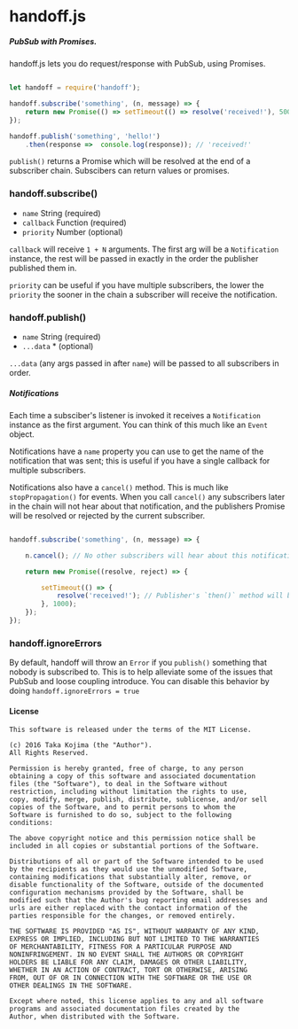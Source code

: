 # handoff.js

##### PubSub with Promises.

handoff.js lets you do request/response with PubSub, using Promises.

```javascript

let handoff = require('handoff');

handoff.subscribe('something', (n, message) => {
    return new Promise(() => setTimeout(() => resolve('received!'), 500));
});

handoff.publish('something', 'hello!')
    .then(response =>  console.log(response)); // 'received!'

````

`publish()` returns a Promise which will be resolved at the end of a subscriber chain. Subscibers can return values or promises.

### handoff.subscribe()
- `name` String (required)
- `callback` Function (required)
- `priority` Number (optional)

`callback` will receive `1 + N` arguments. The first arg will be a `Notification` instance, the rest will be passed in exactly in the order the publisher published them in.

`priority` can be useful if you have multiple subscribers, the lower the `priority` the sooner in the chain a subscriber will receive the notification.

### handoff.publish()
- `name` String (required)
- `...data` * (optional)

`...data` (any args passed in after `name`) will be passed to all subscribers in order.


##### Notifications

Each time a subsciber's listener is invoked it receives a `Notification` instance as the first argument. You can think of this much like an `Event` object.

Notifications have a `name` property you can use to get the name of the notification that was sent; this is useful if you have a single callback for multiple subscribers.

Notifications also have a `cancel()` method. This is much like `stopPropagation()` for events. When you call `cancel()` any subscribers later in the chain will not hear about that notification, and the publishers Promise will be resolved or rejected by the current subscriber.

````javascript

handoff.subscribe('something', (n, message) => {

    n.cancel(); // No other subscribers will hear about this notification.

    return new Promise((resolve, reject) => {

        setTimeout(() => {
            resolve('received!'); // Publisher's `then()` method will be invoked now.
        }, 1000);
    });
});

````

### handoff.ignoreErrors

By default, handoff will throw an `Error` if you `publish()` something that nobody is subscribed to.
This is to help alleviate some of the issues that PubSub and loose coupling introduce. You can disable this behavior by doing `handoff.ignoreErrors = true`


#### License

    This software is released under the terms of the MIT License.

    (c) 2016 Taka Kojima (the "Author").
    All Rights Reserved.

    Permission is hereby granted, free of charge, to any person
    obtaining a copy of this software and associated documentation
    files (the "Software"), to deal in the Software without
    restriction, including without limitation the rights to use,
    copy, modify, merge, publish, distribute, sublicense, and/or sell
    copies of the Software, and to permit persons to whom the
    Software is furnished to do so, subject to the following
    conditions:

    The above copyright notice and this permission notice shall be
    included in all copies or substantial portions of the Software.

    Distributions of all or part of the Software intended to be used
    by the recipients as they would use the unmodified Software,
    containing modifications that substantially alter, remove, or
    disable functionality of the Software, outside of the documented
    configuration mechanisms provided by the Software, shall be
    modified such that the Author's bug reporting email addresses and
    urls are either replaced with the contact information of the
    parties responsible for the changes, or removed entirely.

    THE SOFTWARE IS PROVIDED "AS IS", WITHOUT WARRANTY OF ANY KIND,
    EXPRESS OR IMPLIED, INCLUDING BUT NOT LIMITED TO THE WARRANTIES
    OF MERCHANTABILITY, FITNESS FOR A PARTICULAR PURPOSE AND
    NONINFRINGEMENT. IN NO EVENT SHALL THE AUTHORS OR COPYRIGHT
    HOLDERS BE LIABLE FOR ANY CLAIM, DAMAGES OR OTHER LIABILITY,
    WHETHER IN AN ACTION OF CONTRACT, TORT OR OTHERWISE, ARISING
    FROM, OUT OF OR IN CONNECTION WITH THE SOFTWARE OR THE USE OR
    OTHER DEALINGS IN THE SOFTWARE.

    Except where noted, this license applies to any and all software
    programs and associated documentation files created by the
    Author, when distributed with the Software.


